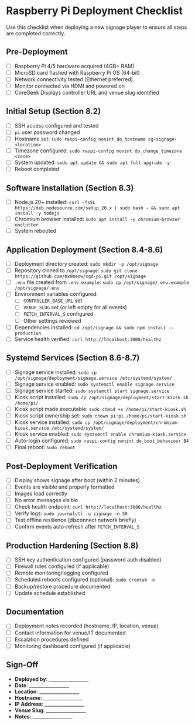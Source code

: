 # Raspberry Pi Deployment Checklist

Use this checklist when deploying a new signage player to ensure all steps are completed correctly.

## Pre-Deployment

- [ ] Raspberry Pi 4/5 hardware acquired (4GB+ RAM)
- [ ] MicroSD card flashed with Raspberry Pi OS (64-bit)
- [ ] Network connectivity tested (Ethernet preferred)
- [ ] Monitor connected via HDMI and powered on
- [ ] CoreGeek Displays controller URL and venue slug identified

## Initial Setup (Section 8.2)

- [ ] SSH access configured and tested
- [ ] `pi` user password changed
- [ ] Hostname set: `sudo raspi-config nonint do_hostname cg-signage-<location>`
- [ ] Timezone configured: `sudo raspi-config nonint do_change_timezone <zone>`
- [ ] System updated: `sudo apt update && sudo apt full-upgrade -y`
- [ ] Reboot completed

## Software Installation (Section 8.3)

- [ ] Node.js 20+ installed: `curl -fsSL https://deb.nodesource.com/setup_20.x | sudo bash - && sudo apt install -y nodejs`
- [ ] Chromium browser installed: `sudo apt install -y chromium-browser unclutter`
- [ ] System rebooted

## Application Deployment (Section 8.4-8.6)

- [ ] Deployment directory created: `sudo mkdir -p /opt/signage`
- [ ] Repository cloned to `/opt/signage`: `sudo git clone https://github.com/0x0meow/cgd-pi.git /opt/signage`
- [ ] `.env` file created from `.env.example`: `sudo cp /opt/signage/.env.example /opt/signage/.env`
- [ ] Environment variables configured:
  - [ ] `CONTROLLER_BASE_URL` set
  - [ ] `VENUE_SLUG` set (or left empty for all events)
  - [ ] `FETCH_INTERVAL_S` configured
  - [ ] Other settings reviewed
- [ ] Dependencies installed: `cd /opt/signage && sudo npm install --production`
- [ ] Service health verified: `curl http://localhost:3000/healthz`

## Systemd Services (Section 8.6-8.7)

- [ ] Signage service installed: `sudo cp /opt/signage/deployment/signage.service /etc/systemd/system/`
- [ ] Signage service enabled: `sudo systemctl enable signage.service`
- [ ] Signage service started: `sudo systemctl start signage.service`
- [ ] Kiosk script installed: `sudo cp /opt/signage/deployment/start-kiosk.sh /home/pi/`
- [ ] Kiosk script made executable: `sudo chmod +x /home/pi/start-kiosk.sh`
- [ ] Kiosk script ownership set: `sudo chown pi:pi /home/pi/start-kiosk.sh`
- [ ] Kiosk service installed: `sudo cp /opt/signage/deployment/chromium-kiosk.service /etc/systemd/system/`
- [ ] Kiosk service enabled: `sudo systemctl enable chromium-kiosk.service`
- [ ] Auto-login configured: `sudo raspi-config nonint do_boot_behaviour B4`
- [ ] Final reboot: `sudo reboot`

## Post-Deployment Verification

- [ ] Display shows signage after boot (within 2 minutes)
- [ ] Events are visible and properly formatted
- [ ] Images load correctly
- [ ] No error messages visible
- [ ] Check health endpoint: `curl http://localhost:3000/healthz`
- [ ] Verify logs: `sudo journalctl -u signage -n 50`
- [ ] Test offline resilience (disconnect network briefly)
- [ ] Confirm events auto-refresh after `FETCH_INTERVAL_S`

## Production Hardening (Section 8.8)

- [ ] SSH key authentication configured (password auth disabled)
- [ ] Firewall rules configured (if applicable)
- [ ] Remote monitoring/logging configured
- [ ] Scheduled reboots configured (optional): `sudo crontab -e`
- [ ] Backup/restore procedure documented
- [ ] Update schedule established

## Documentation

- [ ] Deployment notes recorded (hostname, IP, location, venue)
- [ ] Contact information for venue/IT documented
- [ ] Escalation procedures defined
- [ ] Monitoring dashboard configured (if applicable)

## Sign-Off

- **Deployed by**: _________________
- **Date**: _________________
- **Location**: _________________
- **Hostname**: _________________
- **IP Address**: _________________
- **Venue Slug**: _________________
- **Notes**: _________________
